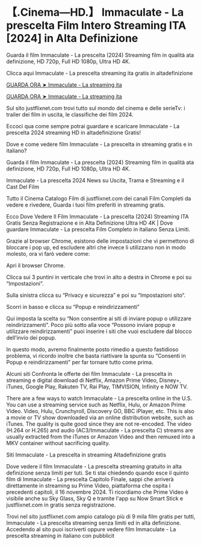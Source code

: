 # 【.Cinema—HD.】 Immaculate - La prescelta Film Intero Streaming ITA [2024] in Alta Definizione
Guarda il film Immaculate - La prescelta (2024) Streaming film in qualità ata definizione, HD 720p, Full HD 1080p, Ultra HD 4K.

Clicca aqui Immaculate - La prescelta streaming ita gratis in altadefinizione

[GUARDA ORA ➤ Immaculate - La streaming ita](https://www.megavids.online/movie/1041613/immaculate.html?gitr)

[GUARDA ORA ➤ Immaculate - La streaming ita](https://www.megavids.online/movie/1041613/immaculate.html?gitr)

Sul sito justflixnet.com trovi tutto sul mondo del cinema e delle serieTv: i trailer dei film in uscita, le classifiche dei film 2024.

Eccoci qua come sempre potrai guardare e scaricare Immaculate - La prescelta 2024 streaming HD in altadefinizione Gratis!

Dove e come vedere film Immaculate - La prescelta in streaming gratis e in italiano?

Guarda il film Immaculate - La prescelta (2024) Streaming film in qualità ata definizione, HD 720p, Full HD 1080p, Ultra HD 4K.

Immaculate - La prescelta 2024 News su Uscita, Trama e Streaming e il Cast Del Film

Tutto il Cinema Catalogo Film di justflixnet.com dei canali Film Completi da vedere e rivedere, Guarda i tuoi film preferiti in streaming gratis.

Ecco Dove Vedere Il Film Immaculate - La prescelta (2024) Streaming ITA Gratis Senza Registrazione e in Alta Definizione Ultra HD 4K | Dove guardare Immaculate - La prescelta Film Completo in italiano Senza Limiti.

Grazie al browser Chrome, esistono delle impostazioni che vi permettono di bloccare i pop up, ed escludere altri che invece li utilizzano non in modo molesto, ora vi farò vedere come:

Apri il browser Chrome.

Clicca sui 3 puntini in verticale che trovi in alto a destra in Chrome e poi su “Impostazioni”.

Sulla sinistra clicca su “Privacy e sicurezza” e poi su “Impostazioni sito“.

Scorri in basso e clicca su “Popup e reindirizzamenti”

Qui imposta la scelta su “Non consentire ai siti di inviare popup o utilizzare reindirizzamenti”. Poco più sotto alla voce “Possono inviare popup e utilizzare reindirizzamenti” puoi inserire i siti che vuoi escludere dal blocco dell’invio dei popup.

In questo modo, avremo finalmente posto rimedio a questo fastidioso problema, vi ricordo inoltre che basta riattivare la spunta su “Consenti in Popup e reindirizzamenti” per far tornare tutto come prima.

Alcuni siti Confronta le offerte dei film Immaculate - La prescelta in streaming e digital download di Netflix, Amazon Prime Video, Disney+, iTunes, Google Play, Rakuten TV, Rai Play, TIMVISION, Infinity e NOW TV.

There are a few ways to watch Immaculate - La prescelta online in the U.S. You can use a streaming service such as Netflix, Hulu, or Amazon Prime Video. Video, Hulu, Crunchyroll, Discovery GO, BBC iPlayer, etc. This is also a movie or TV show downloaded via an online distribution website, such as iTunes. The quality is quite good since they are not re-encoded. The video (H.264 or H.265) and audio (AC3/Immaculate - La prescelta C) streams are usually extracted from the iTunes or Amazon Video and then remuxed into a MKV container without sacrificing quality.

Siti Immaculate - La prescelta in streaming Altadefinizione gratis

Dove vedere il film Immaculate - La prescelta streaming gratuito in alta definizione senza limiti per tuti. Se ti stai chiedendo quando esce il quinto film di Immaculate - La prescelta Capitolo Finale, sappi che arriverà direttamente in streaming su Prime Video, piattaforma che ospita i precedenti capitoli, il 16 novembre 2024. Ti ricordiamo che Prime Video è visibile anche su Sky Glass, Sky Q e tramite l'app su Now Smart Stick e justflixnet.com in gratis senza registrazione.

Trovi nel sito justflixnet.com ampio catalogo più di 9 mila film gratis per tutti, Immaculate - La prescelta streaming senza limiti ed in alta definizione. Accedendo al sito puoi iscriverti oppure vedere film Immaculate - La prescelta streaming in italiano con pubblicit
